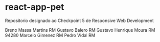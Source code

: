 # react-app-pet
Repositorio designado ao Checkpoint 5 de Responsive Web Development 

Breno Massa Martins RM
Gustavo Balero RM 
Gustavo Henrique Moura RM 94280
Marcelo Gimenez RM
Pedro Vidal RM
